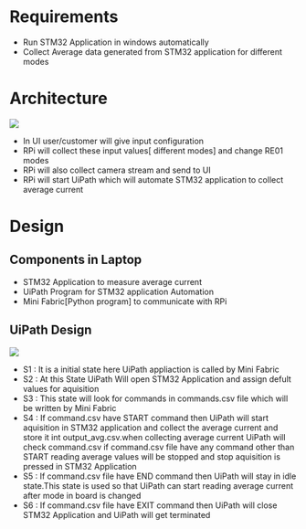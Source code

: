 <h1>Requirements</h1>
<ul>
<li>Run STM32 Application in windows automatically</li>
<li>Collect Average data generated from STM32 application for different modes</li>
</ul>
<h1>Architecture</h1>

<img src="https://drive.google.com/uc?export=view&id=1GP8sPyUHjt-v0cNfwVyZP6_40oGMuqHQ">
<ul>
<li>In UI user/customer will give input configuration</li>
<li>RPi will collect these input values[ different modes] and change RE01 modes</li>
<li>RPi will also collect camera stream and send to UI</li>
<li>RPi will start UiPath which will automate STM32 application to collect average current</li> 
</ul>
<h1>Design</h1>
<h2>Components in Laptop</h2>
<ul>
<li>STM32 Application to measure average current</li>
<li>UiPath Program for STM32 application Automation</li>
<li>Mini Fabric[Python program] to communicate with RPi</li>
</ul>
<h2>UiPath Design</h2>
<img src="https://drive.google.com/uc?export=view&id=1mIztpzCtHUC1RMV4axuppdAIxI4iUiqw">
<ul>
<li>S1 : It is a initial state here UiPath appliaction is called by Mini Fabric</li>
<li>S2 : At this State UiPath Will open STM32 Application and assign defult values for aquisition</li>
<li>S3 : This state will look for commands in commands.csv file which will be written by Mini Fabric</li>
<li>S4 : If command.csv have START command then UiPath will start aquisition in STM32 application and collect the average current and store it int output_avg.csv.when collecting 
average current UiPath will check command.csv if command.csv file have any command other than START reading average values will be stopped 
and stop aquisition is pressed in STM32 Application</li>
<li>S5 : If command.csv file have END command then UiPath will stay in idle state.This state is used so that UiPath can start reading average current after mode in board is 
changed</li>
<li>S6 : If command.csv file have EXIT command then UiPath will close STM32 Application and UiPath will get terminated</li>
</ul>

